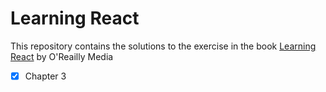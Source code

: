 # Learning React

This repository contains the solutions to the exercise in the book [Learning React](http://shop.oreilly.com/product/0636920049579.do) by O'Reailly Media

- [x] Chapter 3

